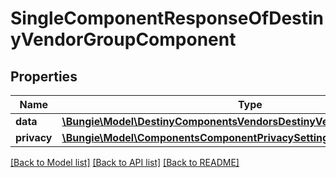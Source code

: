 # SingleComponentResponseOfDestinyVendorGroupComponent

## Properties
Name | Type | Description | Notes
------------ | ------------- | ------------- | -------------
**data** | [**\Bungie\Model\DestinyComponentsVendorsDestinyVendorGroupComponent**](DestinyComponentsVendorsDestinyVendorGroupComponent.md) |  | [optional] 
**privacy** | [**\Bungie\Model\ComponentsComponentPrivacySetting**](ComponentsComponentPrivacySetting.md) |  | [optional] 

[[Back to Model list]](../README.md#documentation-for-models) [[Back to API list]](../README.md#documentation-for-api-endpoints) [[Back to README]](../README.md)


